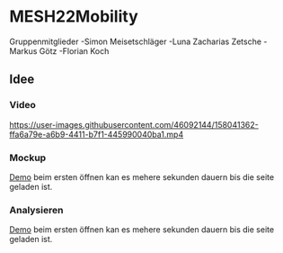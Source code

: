 # MESH22Mobility
Gruppenmitglieder 
-Simon Meisetschläger
-Luna Zacharias Zetsche
-Markus Götz
-Florian Koch
## Idee


### Video
https://user-images.githubusercontent.com/46092144/158041362-ffa6a79e-a6b9-4411-b7f1-445990040ba1.mp4


### Mockup
[Demo](https://www.figma.com/proto/LI2PYmKuQUiLs8Ji1z4Jcx/Mockup?page-id=227%3A760&node-id=227%3A954&viewport=241%2C48%2C0.63&scaling=scale-down&starting-point-node-id=227%3A954&show-proto-sidebar=1) beim ersten öffnen kan es mehere sekunden dauern bis die seite geladen ist.

### Analysieren
[Demo](http://hawk140100-001-site1.ctempurl.com/karlsruhe) beim ersten öffnen kan es mehere sekunden dauern bis die seite geladen ist.



